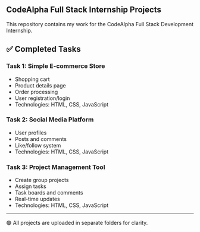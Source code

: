 ## CodeAlpha Full Stack Internship Projects

This repository contains my work for the CodeAlpha Full Stack Development Internship.

## ✅ Completed Tasks

### Task 1: Simple E-commerce Store
- Shopping cart
- Product details page
- Order processing
- User registration/login
- Technologies: HTML, CSS, JavaScript

### Task 2: Social Media Platform
- User profiles
- Posts and comments
- Like/follow system
- Technologies: HTML, CSS, JavaScript

### Task 3: Project Management Tool
- Create group projects
- Assign tasks
- Task boards and comments
- Real-time updates 
- Technologies: HTML, CSS, JavaScript

---

🟢 All projects are uploaded in separate folders for clarity.
